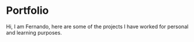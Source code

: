 # Portfolio
Hi, I am Fernando, here are some of the projects I have worked for personal and learning purposes. 
